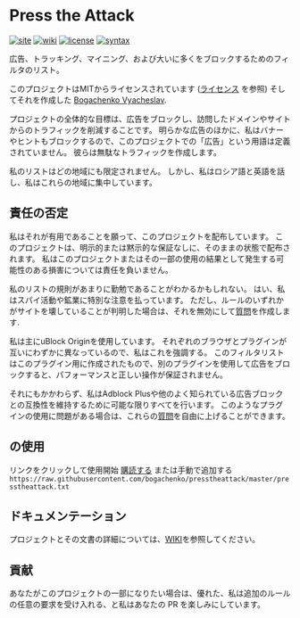 <!--
This file is part of the Press the Attack project,
Copyright (c) 2019 Bogachenko Vyacheslav

Press the Attack is a free project: you can distribute it and/or modify
it in accordance with the MIT license published by the Massachusetts Institute of Technology.

The Press the Attack project is distributed in the hope that it will be useful,
and is provided "AS IS", WITHOUT ANY WARRANTY, EXPRESSLY EXPRESSED OR IMPLIED.
WE ARE NOT RESPONSIBLE FOR ANY DAMAGES DUE TO THE USE OF THIS PROJECT OR ITS PARTS.
For more information, see the MIT license.

Author: Bogachenko Vyacheslav <https://github.com/bogachenko>
Email: bogachenkove@gmail.com
Github: https://github.com/bogachenko/presstheattack/
Last modified: January 1, 2019
License: MIT <https://github.com/bogachenko/presstheattack/blob/master/LICENSE.md>
Problem reports: https://github.com/bogachenko/presstheattack/issues
Title: README.ja-JP.md
URL: https://raw.githubusercontent.com/bogachenko/presstheattack/master/README.ja-JP.md
Wiki: https://github.com/bogachenko/presstheattack/wiki

Download the entire Press the Attack project at https://github.com/bogachenko/presstheattack/archive/master.zip -->

# Press the Attack
[![site](https://img.shields.io/badge/site-up-%233fb912.svg)](https://bogachenko.github.io/presstheattack/)
[![wiki](https://img.shields.io/badge/wiki-up-%233fb912.svg)](https://github.com/bogachenko/presstheattack/wiki)
[![license](https://img.shields.io/badge/license-MIT-%233fb912.svg)](https://raw.githubusercontent.com/bogachenko/presstheattack/master/LICENSE.md)
[![syntax](https://img.shields.io/badge/syntax-uBlock%20Origin-%23c61300.svg)](https://github.com/gorhill/uBlock/wiki/Static-filter-syntax)

広告、トラッキング、マイニング、および大いに多くをブロックするためのフィルタのリスト。

このプロジェクトはMITからライセンスされています ([ライセンス](https://raw.githubusercontent.com/bogachenko/presstheattack/master/LICENSE.md) を参照) そしてそれを作成した [Bogachenko Vyacheslav](https://github.com/bogachenko).

プロジェクトの全体的な目標は、広告をブロックし、訪問したドメインやサイトからのトラフィックを削減することです。
明らかな広告のほかに、私はバナーやヒントもブロックするので、このプロジェクトでの「広告」という用語は定義されていません。 彼らは無駄なトラフィックを作成します。

私のリストはどの地域にも限定されません。 しかし、私はロシア語と英語を話し、私はこれらの地域に集中しています。

## 責任の否定

私はそれが有用であることを願って、このプロジェクトを配布しています。 このプロジェクトは、明示的または黙示的な保証なしに、そのままの状態で配布されます。 私はこのプロジェクトまたはその一部の使用の結果として発生する可能性のある損害については責任を負いません。

私のリストの規則があまりに勤勉であることがわかるかもしれない。 はい、私はスパイ活動や鉱業に特別な注意を払っています。
ただし、ルールのいずれかがサイトを壊していることが判明した場合は、それを無効にして[質問](https://github.com/bogachenko/presstheattack/issues)を作成します.

私は主にuBlock Originを使用しています。 それぞれのブラウザとプラグインが互いにわずかに異なっているので、私はこれを強調する。 このフィルタリストはこのプラグイン用に作成されたもので、別のプラグインを使用して広告をブロックすると、パフォーマンスと正しい操作が保証されません。

それにもかかわらず、私はAdblock Plusや他のよく知られている広告ブロックとの互換性を維持するために可能な限りすべてを行います。 このようなプラグインの使用に問題がある場合は、これらの[質問](https://github.com/bogachenko/presstheattack/issues)を自由に上げることができます。

## の使用

リンクをクリックして使用開始 [購読する](https://subscribe.adblockplus.org/?location=https%3A%2F%2Fraw.githubusercontent.com%2Fbogachenko%2Fpresstheattack%2Fmaster%2Fpresstheattack.txt&title=Press%20the%20Attack) または手動で追加する `https://raw.githubusercontent.com/bogachenko/presstheattack/master/presstheattack.txt`

## ドキュメンテーション

プロジェクトとその文書の詳細については、[WIKI](https://github.com/bogachenko/presstheattack/wiki)を参照してください。

## 貢献

あなたがこのプロジェクトの一部になりたい場合は、優れた、私は追加のルールの任意の要求を受け入れる、と私はあなたの PR を楽しみにしています。